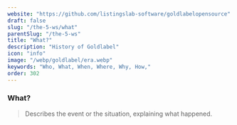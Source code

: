 ```yaml
---
website: "https://github.com/listingslab-software/goldlabelopensource"
draft: false
slug: "/the-5-ws/what"
parentSlug: "/the-5-ws"
title: "What?"
description: "History of Goldlabel"
icon: "info"
image: "/webp/goldlabel/era.webp"
keywords: "Who, What, When, Where, Why, How,"
order: 302
---
```

### What?

> Describes the event or the situation, explaining what happened.
